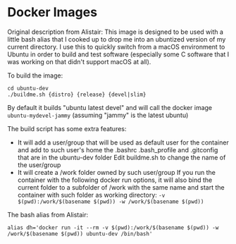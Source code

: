 # Docker Images

Original description from Alistair:
This image is designed to be used with a little bash alias that I
cooked up to drop me into an ubuntized version of my current
directory. I use this to quickly switch from a macOS environment to
Ubuntu in order to build and test software (especially some C software
that I was working on that didn't support macOS at all).

To build the image:

```
cd ubuntu-dev
./buildme.sh {distro} {release} {devel|slim}
```
By default it builds "ubuntu latest devel" and will call the docker image `ubuntu-mydevel-jammy` (assuming "jammy" is the latest ubuntu)


The build script has some extra features:
- It will add a user/group that will be used as default user for the container and add to such user's home the .bashrc .bash_profile and .gitconfig that are in the ubuntu-dev folder
Edit buildme.sh to change the name of the user/group
- It will create a /work folder owned by such user/group
If you run the container with the following docker run options, it will also bind the current folder to a subfolder of /work with the same name and start the container with such folder as working directory: `-v $(pwd):/work/$(basename $(pwd)) -w /work/$(basename $(pwd))`


The bash alias from Alistair:
```
alias dh='docker run -it --rm -v $(pwd):/work/$(basename $(pwd)) -w /work/$(basename $(pwd)) ubuntu-dev /bin/bash'
```
